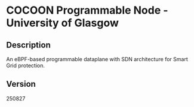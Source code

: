 # COCOON Programmable Node - University of Glasgow

## Description
An eBPF-based programmable dataplane with SDN architecture for Smart Grid protection.

## Version
250827

